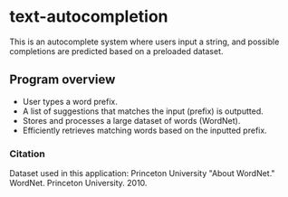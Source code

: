 # text-autocompletion
This is an autocomplete system where users input a string, and possible completions are predicted based on a preloaded dataset.

## Program overview
- User types a word prefix.
- A list of suggestions that matches the input (prefix) is outputted.
- Stores and processes a large dataset of words (WordNet).
- Efficiently retrieves matching words based on the inputted prefix.

### Citation
Dataset used in this application: Princeton University "About WordNet." WordNet. Princeton University. 2010. 